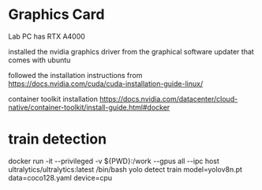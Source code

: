 # Graphics Card
Lab PC has RTX A4000



installed the nvidia graphics driver from the graphical software updater that comes with ubuntu

followed the installation instructions from
https://docs.nvidia.com/cuda/cuda-installation-guide-linux/

container toolkit installation
https://docs.nvidia.com/datacenter/cloud-native/container-toolkit/install-guide.html#docker

# train detection
docker run -it --privileged -v ${PWD}:/work --gpus all --ipc host ultralytics/ultralytics:latest /bin/bash
yolo detect train model=yolov8n.pt data=coco128.yaml device=cpu
